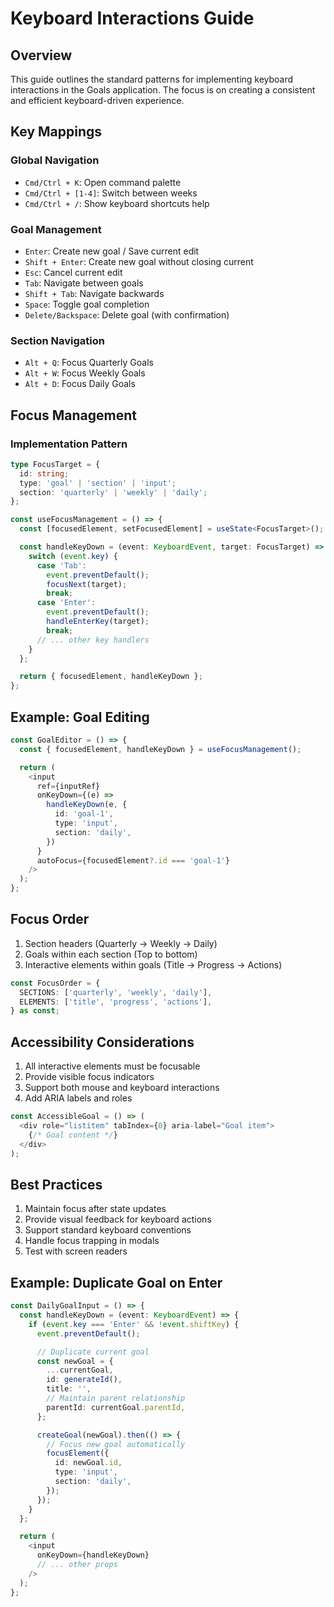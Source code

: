 # Keyboard Interactions Guide

## Overview

This guide outlines the standard patterns for implementing keyboard interactions in the Goals application. The focus is on creating a consistent and efficient keyboard-driven experience.

## Key Mappings

### Global Navigation

- `Cmd/Ctrl + K`: Open command palette
- `Cmd/Ctrl + [1-4]`: Switch between weeks
- `Cmd/Ctrl + /`: Show keyboard shortcuts help

### Goal Management

- `Enter`: Create new goal / Save current edit
- `Shift + Enter`: Create new goal without closing current
- `Esc`: Cancel current edit
- `Tab`: Navigate between goals
- `Shift + Tab`: Navigate backwards
- `Space`: Toggle goal completion
- `Delete/Backspace`: Delete goal (with confirmation)

### Section Navigation

- `Alt + Q`: Focus Quarterly Goals
- `Alt + W`: Focus Weekly Goals
- `Alt + D`: Focus Daily Goals

## Focus Management

### Implementation Pattern

```typescript
type FocusTarget = {
  id: string;
  type: 'goal' | 'section' | 'input';
  section: 'quarterly' | 'weekly' | 'daily';
};

const useFocusManagement = () => {
  const [focusedElement, setFocusedElement] = useState<FocusTarget>();

  const handleKeyDown = (event: KeyboardEvent, target: FocusTarget) => {
    switch (event.key) {
      case 'Tab':
        event.preventDefault();
        focusNext(target);
        break;
      case 'Enter':
        event.preventDefault();
        handleEnterKey(target);
        break;
      // ... other key handlers
    }
  };

  return { focusedElement, handleKeyDown };
};
```

## Example: Goal Editing

```typescript
const GoalEditor = () => {
  const { focusedElement, handleKeyDown } = useFocusManagement();

  return (
    <input
      ref={inputRef}
      onKeyDown={(e) =>
        handleKeyDown(e, {
          id: 'goal-1',
          type: 'input',
          section: 'daily',
        })
      }
      autoFocus={focusedElement?.id === 'goal-1'}
    />
  );
};
```

## Focus Order

1. Section headers (Quarterly → Weekly → Daily)
2. Goals within each section (Top to bottom)
3. Interactive elements within goals (Title → Progress → Actions)

```typescript
const FocusOrder = {
  SECTIONS: ['quarterly', 'weekly', 'daily'],
  ELEMENTS: ['title', 'progress', 'actions'],
} as const;
```

## Accessibility Considerations

1. All interactive elements must be focusable
2. Provide visible focus indicators
3. Support both mouse and keyboard interactions
4. Add ARIA labels and roles

```typescript
const AccessibleGoal = () => (
  <div role="listitem" tabIndex={0} aria-label="Goal item">
    {/* Goal content */}
  </div>
);
```

## Best Practices

1. Maintain focus after state updates
2. Provide visual feedback for keyboard actions
3. Support standard keyboard conventions
4. Handle focus trapping in modals
5. Test with screen readers

## Example: Duplicate Goal on Enter

```typescript
const DailyGoalInput = () => {
  const handleKeyDown = (event: KeyboardEvent) => {
    if (event.key === 'Enter' && !event.shiftKey) {
      event.preventDefault();

      // Duplicate current goal
      const newGoal = {
        ...currentGoal,
        id: generateId(),
        title: '',
        // Maintain parent relationship
        parentId: currentGoal.parentId,
      };

      createGoal(newGoal).then(() => {
        // Focus new goal automatically
        focusElement({
          id: newGoal.id,
          type: 'input',
          section: 'daily',
        });
      });
    }
  };

  return (
    <input
      onKeyDown={handleKeyDown}
      // ... other props
    />
  );
};
```
